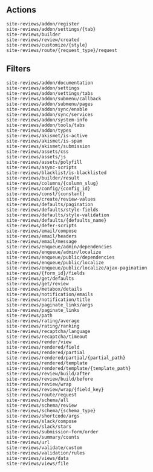 ## Actions

    site-reviews/addon/register
    site-reviews/addon/settings/{tab}
    site-reviews/builder
    site-reviews/review/created
    site-reviews/customize/{style}
    site-reviews/route/{request_type}/request

## Filters

    site-reviews/addon/documentation
    site-reviews/addon/settings
    site-reviews/addon/settings/tabs
    site-reviews/addon/submenu/callback
    site-reviews/addon/submenu/pages
    site-reviews/addon/sync/enable
    site-reviews/addon/sync/services
    site-reviews/addon/system-info
    site-reviews/addon/tools/tabs
    site-reviews/addon/types
    site-reviews/akismet/is-active
    site-reviews/akismet/is-spam
    site-reviews/akismet/submission
    site-reviews/assets/css
    site-reviews/assets/js
    site-reviews/assets/polyfill
    site-reviews/async-scripts
    site-reviews/blacklist/is-blacklisted
    site-reviews/builder/result
    site-reviews/columns/{column_slug}
    site-reviews/config/{config_id}
    site-reviews/const/{constant}
    site-reviews/create/review-values
    site-reviews/defaults/pagination
    site-reviews/defaults/style-fields
    site-reviews/defaults/style-validation
    site-reviews/defaults/{defaults_name}
    site-reviews/defer-scripts
    site-reviews/email/compose
    site-reviews/email/headers
    site-reviews/email/message
    site-reviews/enqueue/admin/dependencies
    site-reviews/enqueue/admin/localize
    site-reviews/enqueue/public/dependencies
    site-reviews/enqueue/public/localize
    site-reviews/enqueue/public/localize/ajax-pagination
    site-reviews/{form_id}/fields
    site-reviews/get/defaults
    site-reviews/get/review
    site-reviews/metabox/details
    site-reviews/notification/emails
    site-reviews/notification/title
    site-reviews/paginate_links/args
    site-reviews/paginate_links
    site-reviews/path
    site-reviews/rating/average
    site-reviews/rating/ranking
    site-reviews/recaptcha/language
    site-reviews/recaptcha/timeout
    site-reviews/render/view
    site-reviews/rendered/field
    site-reviews/rendered/partial
    site-reviews/rendered/partial/{partial_path}
    site-reviews/rendered/template
    site-reviews/rendered/template/{template_path}
    site-reviews/review/build/after
    site-reviews/review/build/before
    site-reviews/review/wrap
    site-reviews/review/wrap/{field_key}
    site-reviews/route/request
    site-reviews/schema/all
    site-reviews/schema/review
    site-reviews/schema/{schema_type}
    site-reviews/shortcode/args
    site-reviews/slack/compose
    site-reviews/slack/stars
    site-reviews/submission-form/order
    site-reviews/summary/counts
    site-reviews/url
    site-reviews/validate/custom
    site-reviews/validation/rules
    site-reviews/views/data
    site-reviews/views/file
